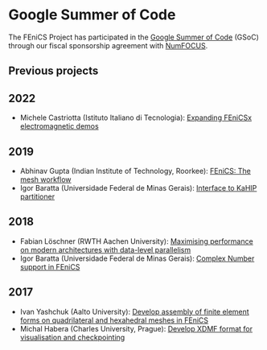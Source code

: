 # Google Summer of Code

The FEniCS Project has participated in the [Google Summer of Code](https://summerofcode.withgoogle.com) (GSoC) through our fiscal sponsorship agreement with [NumFOCUS](https://numfocus.org/).

## Previous projects

## 2022

- Michele Castriotta (Istituto Italiano di Tecnologia): [Expanding FEniCSx electromagnetic demos](https://mikics.github.io/gsoc-jupyterbook/submission.html)

## 2019

- Abhinav Gupta (Indian Institute of Technology, Roorkee): [FEniCS: The mesh workflow](https://computationalmechanics.in/fenics-the-mesh-workflow/)
- Igor Baratta (Universidade Federal de Minas Gerais): [Interface to KaHIP partitioner](https://gist.github.com/IgorBaratta/038747f9aff44eb844c0913614bf0c03)

## 2018

- Fabian Löschner (RWTH Aachen University): [Maximising performance on modern architectures with data-level parallelism](https://flgsoc18.wordpress.com/2018/05/13/excited-for-fenics-and-gsoc/)
- Igor Baratta (Universidade Federal de Minas Gerais): [Complex Number support in FEniCS](https://gist.github.com/IgorBaratta/c7ca5252834f2c70efe0d233a3acecb4)

## 2017

- Ivan Yashchuk (Aalto University): [Develop assembly of finite element forms on quadrilateral and hexahedral meshes in FEniCS](https://nbviewer.org/gist/IvanYashchuk/48bff62b155e31f85de975b24b23e4cb/)
- Michal Habera (Charles University, Prague): [Develop XDMF format for visualisation and checkpointing](https://github.com/michalhabera/gsoc-summary/blob/master/README.md)
